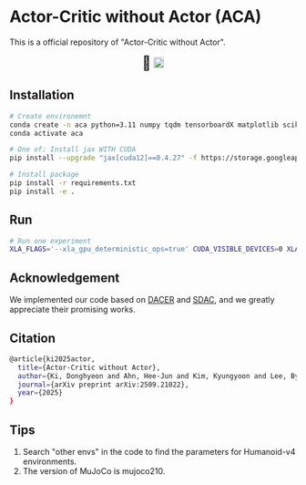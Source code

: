 # Actor-Critic without Actor (ACA)

This is a official repository of "Actor-Critic without Actor".

<p align="center">
<font size=5>📑</font>
<a target="_self" href="https://arxiv.org/abs/2509.21022"> <img style="height:14pt" src="https://img.shields.io/badge/-Paper-red?style=flat&logo=arxiv"></a> 

## Installation

```bash
# Create environemnt
conda create -n aca python=3.11 numpy tqdm tensorboardX matplotlib scikit-learn black snakeviz ipykernel setproctitle numba pyyaml
conda activate aca

# One of: Install jax WITH CUDA 
pip install --upgrade "jax[cuda12]==0.4.27" -f https://storage.googleapis.com/jax-releases/jax_cuda_releases.html

# Install package
pip install -r requirements.txt
pip install -e .
```

## Run
```bash
# Run one experiment
XLA_FLAGS='--xla_gpu_deterministic_ops=true' CUDA_VISIBLE_DEVICES=0 XLA_PYTHON_CLIENT_MEM_FRACTION=.1 python scripts/train_mujoco.py --alg aca
```

## Acknowledgement
We implemented our code based on [DACER](https://github.com/happy-yan/DACER-Diffusion-with-Online-RL) and [SDAC](https://github.com/mahaitongdae/diffusion_policy_online_rl),  and we greatly appreciate their promising works.

## Citation
```bash
@article{ki2025actor,
  title={Actor-Critic without Actor},
  author={Ki, Donghyeon and Ahn, Hee-Jun and Kim, Kyungyoon and Lee, Byung-Jun},
  journal={arXiv preprint arXiv:2509.21022},
  year={2025}
}
```

## Tips
1. Search "other envs" in the code to find the parameters for Humanoid-v4 environments.
2. The version of MuJoCo is mujoco210.
